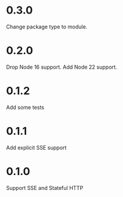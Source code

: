# 0.3.0

Change package type to module.

# 0.2.0

Drop Node 16 support.
Add Node 22 support.

# 0.1.2

Add some tests

# 0.1.1

Add explicit SSE support

# 0.1.0

Support SSE and Stateful HTTP